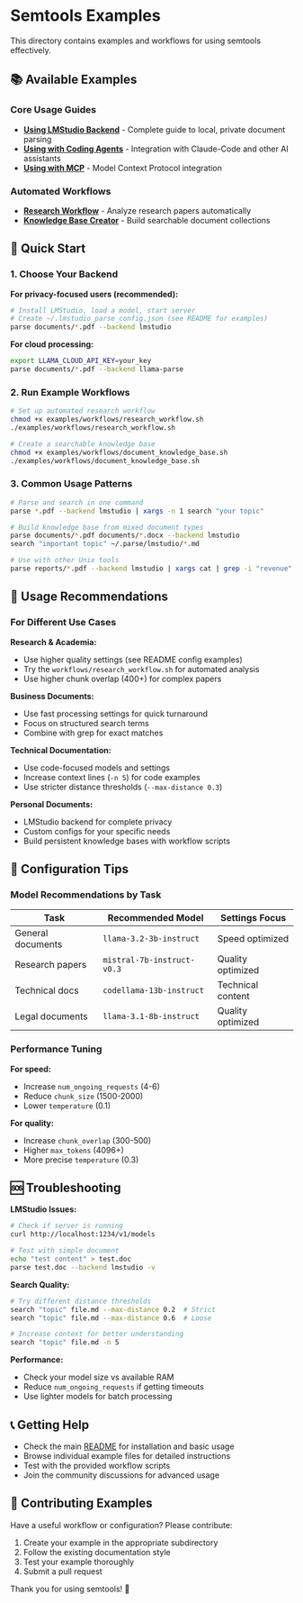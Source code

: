 # Semtools Examples

This directory contains examples and workflows for using semtools effectively.

## 📚 Available Examples

### Core Usage Guides

- **[Using LMStudio Backend](using_lmstudio_backend.md)** - Complete guide to local, private document parsing
- **[Using with Coding Agents](use_with_coding_agents.md)** - Integration with Claude-Code and other AI assistants
- **[Using with MCP](use_with_mcp.md)** - Model Context Protocol integration


### Automated Workflows

- **[Research Workflow](workflows/research_workflow.sh)** - Analyze research papers automatically
- **[Knowledge Base Creator](workflows/document_knowledge_base.sh)** - Build searchable document collections

## 🚀 Quick Start

### 1. Choose Your Backend

**For privacy-focused users (recommended):**
```bash
# Install LMStudio, load a model, start server
# Create ~/.lmstudio_parse_config.json (see README for examples)
parse documents/*.pdf --backend lmstudio
```

**For cloud processing:**
```bash
export LLAMA_CLOUD_API_KEY=your_key
parse documents/*.pdf --backend llama-parse
```

### 2. Run Example Workflows

```bash
# Set up automated research workflow
chmod +x examples/workflows/research_workflow.sh
./examples/workflows/research_workflow.sh

# Create a searchable knowledge base
chmod +x examples/workflows/document_knowledge_base.sh
./examples/workflows/document_knowledge_base.sh
```

### 3. Common Usage Patterns

```bash
# Parse and search in one command
parse *.pdf --backend lmstudio | xargs -n 1 search "your topic"

# Build knowledge base from mixed document types
parse documents/*.pdf documents/*.docx --backend lmstudio
search "important topic" ~/.parse/lmstudio/*.md

# Use with other Unix tools
parse reports/*.pdf --backend lmstudio | xargs cat | grep -i "revenue" | search "quarterly"
```

## 📖 Usage Recommendations

### For Different Use Cases

**Research & Academia:**
- Use higher quality settings (see README config examples)
- Try the `workflows/research_workflow.sh` for automated analysis
- Use higher chunk overlap (400+) for complex papers

**Business Documents:**
- Use fast processing settings for quick turnaround
- Focus on structured search terms
- Combine with grep for exact matches

**Technical Documentation:**
- Use code-focused models and settings
- Increase context lines (`-n 5`) for code examples
- Use stricter distance thresholds (`--max-distance 0.3`)

**Personal Documents:**
- LMStudio backend for complete privacy
- Custom configs for your specific needs
- Build persistent knowledge bases with workflow scripts

## 🔧 Configuration Tips

### Model Recommendations by Task

| Task | Recommended Model | Settings Focus |
|------|------------------|----------------|
| General documents | `llama-3.2-3b-instruct` | Speed optimized |
| Research papers | `mistral-7b-instruct-v0.3` | Quality optimized |
| Technical docs | `codellama-13b-instruct` | Technical content |
| Legal documents | `llama-3.1-8b-instruct` | Quality optimized |

### Performance Tuning

**For speed:**
- Increase `num_ongoing_requests` (4-6)
- Reduce `chunk_size` (1500-2000)
- Lower `temperature` (0.1)

**For quality:**
- Increase `chunk_overlap` (300-500) 
- Higher `max_tokens` (4096+)
- More precise `temperature` (0.3)

## 🆘 Troubleshooting

**LMStudio Issues:**
```bash
# Check if server is running
curl http://localhost:1234/v1/models

# Test with simple document
echo "test content" > test.doc
parse test.doc --backend lmstudio -v
```

**Search Quality:**
```bash
# Try different distance thresholds
search "topic" file.md --max-distance 0.2  # Strict
search "topic" file.md --max-distance 0.6  # Loose

# Increase context for better understanding
search "topic" file.md -n 5
```

**Performance:**
- Check your model size vs available RAM
- Reduce `num_ongoing_requests` if getting timeouts
- Use lighter models for batch processing

## 📞 Getting Help

- Check the main [README](../README.md) for installation and basic usage
- Browse individual example files for detailed instructions
- Test with the provided workflow scripts
- Join the community discussions for advanced usage

## 🤝 Contributing Examples

Have a useful workflow or configuration? Please contribute:

1. Create your example in the appropriate subdirectory
2. Follow the existing documentation style
3. Test your example thoroughly
4. Submit a pull request

Thank you for using semtools! 🚀